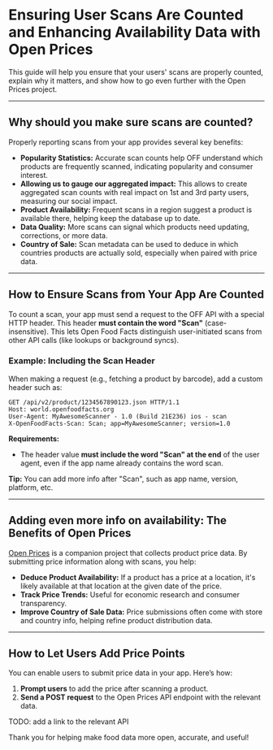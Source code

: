 # Ensuring User Scans Are Counted and Enhancing Availability Data with Open Prices

This guide will help you ensure that your users' scans are properly counted, explain why it matters, and show how to go even further with the Open Prices project.

---

## Why should you make sure scans are counted?

Properly reporting scans from your app provides several key benefits:

- **Popularity Statistics:** Accurate scan counts help OFF understand which products are frequently scanned, indicating popularity and consumer interest.
- **Allowing us to gauge our aggregated impact:** This allows to create aggregated scan counts with real impact on 1st and 3rd party users, measuring our social impact.
- **Product Availability:** Frequent scans in a region suggest a product is available there, helping keep the database up to date.
- **Data Quality:** More scans can signal which products need updating, corrections, or more data.
- **Country of Sale:** Scan metadata can be used to deduce in which countries products are actually sold, especially when paired with price data.

---

## How to Ensure Scans from Your App Are Counted

To count a scan, your app must send a request to the OFF API with a special HTTP header. This header **must contain the word "Scan"** (case-insensitive). This lets Open Food Facts distinguish user-initiated scans from other API calls (like lookups or background syncs).

### Example: Including the Scan Header

When making a request (e.g., fetching a product by barcode), add a custom header such as:


```http
GET /api/v2/product/1234567890123.json HTTP/1.1
Host: world.openfoodfacts.org
User-Agent: MyAwesomeScanner - 1.0 (Build 21E236) ios - scan
X-OpenFoodFacts-Scan: Scan; app=MyAwesomeScanner; version=1.0
```

**Requirements:**
- The header value **must include the word "Scan" at the end** of the user agent, even if the app name already contains the word scan.

**Tip:** You can add more info after "Scan", such as app name, version, platform, etc.

---

## Adding even more info on availability: The Benefits of Open Prices

[Open Prices](https://prices.openfoodfacts.org/docs) is a companion project that collects product price data. By submitting price information along with scans, you help:

- **Deduce Product Availability:** If a product has a price at a location, it's likely available at that location at the given date of the price.
- **Track Price Trends:** Useful for economic research and consumer transparency.
- **Improve Country of Sale Data:** Price submissions often come with store and country info, helping refine product distribution data.

---

## How to Let Users Add Price Points

You can enable users to submit price data in your app. Here’s how:

1. **Prompt users** to add the price after scanning a product.
2. **Send a POST request** to the Open Prices API endpoint with the relevant data.

TODO: add a link to the relevant API


Thank you for helping make food data more open, accurate, and useful!
